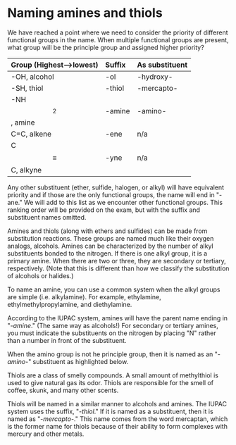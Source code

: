 # Naming amines and thiols

We have reached a point where we need to consider the priority of different functional groups in the name. When multiple functional groups are present, what group will be the principle group and assigned higher priority?

| Group \(Highest-->lowest\) | Suffix | As substituent |
| :--- | :--- | :--- |
| -OH, alcohol | -ol | -hydroxy- |
| -SH, thiol | -thiol | -mercapto- |
| -NH$$_2$$, amine | -amine | -amino- |
| C=C, alkene | -ene | n/a |
| C$$\equiv$$C, alkyne | -yne | n/a |

Any other substituent (ether, sulfide, halogen, or alkyl) will have equivalent priority and if those are the only functional groups, the name will end in "-ane."  We will add to this list as we encounter other functional groups.  This ranking order will be provided on the exam, but with the suffix and substituent names omitted.



Amines and thiols (along with ethers and sulfides) can be made from substitution reactions.  These groups are named much like their oxygen analogs, alcohols.  Amines can be characterized by the number of alkyl substituents bonded to the nitrogen.  If there is one alkyl group, it is a primary amine. When there are two or three, they are secondary or tertiary, respectively.  (Note that this is different than how we classify the substitution of alcohols or halides.)

To name an amine, you can use a common system when the alkyl groups are simple (i.e. alkylamine).  For example, ethylamine, ethylmethylpropylamine, and diethylamine.

According to the IUPAC system, amines will have the parent name ending in "-_amine_."  (The same way as alcohols!)  For secondary or tertiary amines, you must indicate the substituents on the nitrogen by placing "N" rather than a number in front of the substituent.

When the amino group is not he principle group, then it is named as an "-_amino_-" substituent as highlighted below.

Thiols are a class of smelly compounds.  A small amount of methylthiol is used to give natural gas its odor.  Thiols are responsible for the smell of coffee, skunk, and many other scents.  

Thiols will be named in a similar manner to alcohols and amines.  The IUPAC system uses the suffix, "-_thiol_."  If it is named as a substituent, then it is named as "-_mercapto_-."  This name comes from the word mercaptan, which is the former name for thiols because of their ability to form complexes with mercury and other metals.
  



